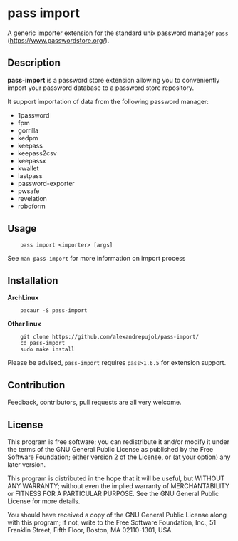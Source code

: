 # pass import

A generic importer extension for the standard unix password manager `pass`
(https://www.passwordstore.org/).


## Description
**pass-import** is a password store extension allowing you to conveniently
import your password database to a password store repository.

It support importation of data from the following password manager:
* 1password
* fpm
* gorrilla
* kedpm
* keepass
* keepass2csv
* keepassx
* kwallet
* lastpass
* password-exporter
* pwsafe
* revelation
* roboform


## Usage

		pass import <importer> [args]

See `man pass-import` for more information on import process


## Installation

**ArchLinux**

		pacaur -S pass-import

**Other linux**

		git clone https://github.com/alexandrepujol/pass-import/
		cd pass-import
		sudo make install


Please be advised, `pass-import` requires `pass>1.6.5` for extension support.


## Contribution
Feedback, contributors, pull requests are all very welcome.


## License

This program is free software; you can redistribute it and/or
modify it under the terms of the GNU General Public License
as published by the Free Software Foundation; either version 2
of the License, or (at your option) any later version.

This program is distributed in the hope that it will be useful,
but WITHOUT ANY WARRANTY; without even the implied warranty of
MERCHANTABILITY or FITNESS FOR A PARTICULAR PURPOSE.  See the
GNU General Public License for more details.

You should have received a copy of the GNU General Public License
along with this program; if not, write to the Free Software
Foundation, Inc., 51 Franklin Street, Fifth Floor, Boston, MA  02110-1301, USA.

